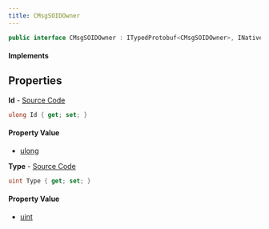 ```yaml
---
title: CMsgSOIDOwner
---
```


```csharp
public interface CMsgSOIDOwner : ITypedProtobuf<CMsgSOIDOwner>, INativeHandle
```

#### Implements

## Properties

**Id** - [Source Code](https://github.com/swiftly-solution/swiftlys2/blob/main/managed/src/SwiftlyS2.Generated/Protobufs/Interfaces/CMsgSOIDOwner.cs#L16)

```csharp
ulong Id { get; set; }
```

#### Property Value

- [ulong](https://learn.microsoft.com/dotnet/api/system.uint64)

**Type** - [Source Code](https://github.com/swiftly-solution/swiftlys2/blob/main/managed/src/SwiftlyS2.Generated/Protobufs/Interfaces/CMsgSOIDOwner.cs#L13)

```csharp
uint Type { get; set; }
```

#### Property Value

- [uint](https://learn.microsoft.com/dotnet/api/system.uint32)

